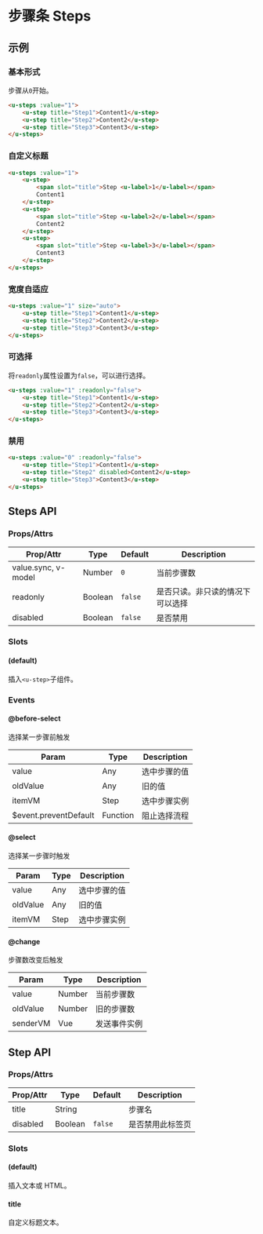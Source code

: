 # 步骤条 Steps

## 示例
### 基本形式

步骤从`0`开始。

``` html
<u-steps :value="1">
    <u-step title="Step1">Content1</u-step>
    <u-step title="Step2">Content2</u-step>
    <u-step title="Step3">Content3</u-step>
</u-steps>
```

### 自定义标题

``` html
<u-steps :value="1">
    <u-step>
        <span slot="title">Step <u-label>1</u-label></span>
        Content1
    </u-step>
    <u-step>
        <span slot="title">Step <u-label>2</u-label></span>
        Content2
    </u-step>
    <u-step>
        <span slot="title">Step <u-label>3</u-label></span>
        Content3
    </u-step>
</u-steps>
```

### 宽度自适应

``` html
<u-steps :value="1" size="auto">
    <u-step title="Step1">Content1</u-step>
    <u-step title="Step2">Content2</u-step>
    <u-step title="Step3">Content3</u-step>
</u-steps>
```

### 可选择

将`readonly`属性设置为`false`，可以进行选择。

``` html
<u-steps :value="1" :readonly="false">
    <u-step title="Step1">Content1</u-step>
    <u-step title="Step2">Content2</u-step>
    <u-step title="Step3">Content3</u-step>
</u-steps>
```

### 禁用

``` html
<u-steps :value="0" :readonly="false">
    <u-step title="Step1">Content1</u-step>
    <u-step title="Step2" disabled>Content2</u-step>
    <u-step title="Step3">Content3</u-step>
</u-steps>
```

## Steps API
### Props/Attrs
| Prop/Attr | Type | Default | Description |
| --------- | ---- | ------- | ----------- |
| value.sync, v-model | Number | `0` | 当前步骤数 |
| readonly | Boolean | `false` | 是否只读。非只读的情况下可以选择 |
| disabled | Boolean | `false` | 是否禁用 |

### Slots

#### (default)

插入`<u-step>`子组件。

### Events

#### @before-select

选择某一步骤前触发

| Param | Type | Description |
| ----- | ---- | ----------- |
| value | Any | 选中步骤的值 |
| oldValue | Any | 旧的值 |
| itemVM | Step | 选中步骤实例 |
| $event.preventDefault | Function | 阻止选择流程 |

#### @select

选择某一步骤时触发

| Param | Type | Description |
| ----- | ---- | ----------- |
| value | Any | 选中步骤的值 |
| oldValue | Any | 旧的值 |
| itemVM | Step | 选中步骤实例 |

#### @change

步骤数改变后触发

| Param | Type | Description |
| ----- | ---- | ----------- |
| value | Number | 当前步骤数 |
| oldValue | Number | 旧的步骤数 |
| senderVM | Vue | 发送事件实例 |


## Step API
### Props/Attrs
| Prop/Attr | Type | Default | Description |
| --------- | ---- | ------- | ----------- |
| title | String |  | 步骤名 |
| disabled | Boolean | `false` | 是否禁用此标签页 |

### Slots

#### (default)

插入文本或 HTML。

#### title

自定义标题文本。
